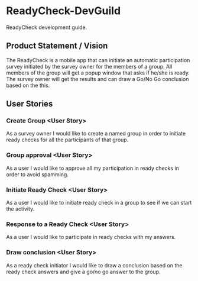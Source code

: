 # ReadyCheck-DevGuild
ReadyCheck development guide.

## Product Statement / Vision

The ReadyCheck is a mobile app that can initiate an automatic participation survey initiated by the survey owner for the members of a group.
All members of the group will get a popup window that asks if he/she is ready. The survey owner will get the results and 
can draw a Go/No Go conclusion based on the this.

## User Stories

### Create Group &lt;User Story&gt;

As a survey owner I would like to create a named group in order to initiate ready checks for all the participants 
of that group.

### Group approval &lt;User Story&gt;

As a user I would like to approve all my participation in ready checks in order to avoid spamming.

### Initiate Ready Check &lt;User Story&gt;

As a user I would like to initiate ready check in a group to see if we can start the activity.

### Response to a Ready Check &lt;User Story&gt;

As a user I would like to participate in ready checks with my answers.

### Draw conclusion &lt;User Story&gt;

As a ready check initiator I would like to draw a conclusion based on the ready check answers and give a go/no go
answer to the group.
